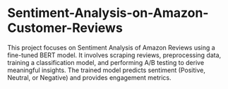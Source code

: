 # Sentiment-Analysis-on-Amazon-Customer-Reviews
This project focuses on Sentiment Analysis of Amazon Reviews using a fine-tuned BERT model. It involves scraping reviews, preprocessing data, training a classification model, and performing A/B testing to derive meaningful insights. The trained model predicts sentiment (Positive, Neutral, or Negative) and provides engagement metrics.
